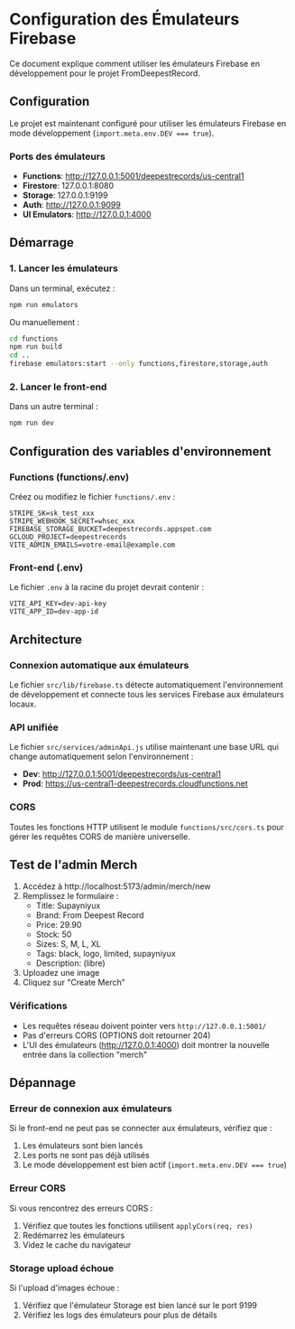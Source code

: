 # Configuration des Émulateurs Firebase

Ce document explique comment utiliser les émulateurs Firebase en développement pour le projet FromDeepestRecord.

## Configuration

Le projet est maintenant configuré pour utiliser les émulateurs Firebase en mode développement (`import.meta.env.DEV === true`).

### Ports des émulateurs

- **Functions**: http://127.0.0.1:5001/deepestrecords/us-central1
- **Firestore**: 127.0.0.1:8080
- **Storage**: 127.0.0.1:9199
- **Auth**: http://127.0.0.1:9099
- **UI Emulators**: http://127.0.0.1:4000

## Démarrage

### 1. Lancer les émulateurs

Dans un terminal, exécutez :

```bash
npm run emulators
```

Ou manuellement :

```bash
cd functions
npm run build
cd ..
firebase emulators:start --only functions,firestore,storage,auth
```

### 2. Lancer le front-end

Dans un autre terminal :

```bash
npm run dev
```

## Configuration des variables d'environnement

### Functions (functions/.env)

Créez ou modifiez le fichier `functions/.env` :

```env
STRIPE_SK=sk_test_xxx
STRIPE_WEBHOOK_SECRET=whsec_xxx
FIREBASE_STORAGE_BUCKET=deepestrecords.appspot.com
GCLOUD_PROJECT=deepestrecords
VITE_ADMIN_EMAILS=votre-email@example.com
```

### Front-end (.env)

Le fichier `.env` à la racine du projet devrait contenir :

```env
VITE_API_KEY=dev-api-key
VITE_APP_ID=dev-app-id
```

## Architecture

### Connexion automatique aux émulateurs

Le fichier `src/lib/firebase.ts` détecte automatiquement l'environnement de développement et connecte tous les services Firebase aux émulateurs locaux.

### API unifiée

Le fichier `src/services/adminApi.js` utilise maintenant une base URL qui change automatiquement selon l'environnement :

- **Dev**: http://127.0.0.1:5001/deepestrecords/us-central1
- **Prod**: https://us-central1-deepestrecords.cloudfunctions.net

### CORS

Toutes les fonctions HTTP utilisent le module `functions/src/cors.ts` pour gérer les requêtes CORS de manière universelle.

## Test de l'admin Merch

1. Accédez à http://localhost:5173/admin/merch/new
2. Remplissez le formulaire :
   - Title: Supayniyux
   - Brand: From Deepest Record
   - Price: 29.90
   - Stock: 50
   - Sizes: S, M, L, XL
   - Tags: black, logo, limited, supayniyux
   - Description: (libre)
3. Uploadez une image
4. Cliquez sur "Create Merch"

### Vérifications

- Les requêtes réseau doivent pointer vers `http://127.0.0.1:5001/`
- Pas d'erreurs CORS (OPTIONS doit retourner 204)
- L'UI des émulateurs (http://127.0.0.1:4000) doit montrer la nouvelle entrée dans la collection "merch"

## Dépannage

### Erreur de connexion aux émulateurs

Si le front-end ne peut pas se connecter aux émulateurs, vérifiez que :

1. Les émulateurs sont bien lancés
2. Les ports ne sont pas déjà utilisés
3. Le mode développement est bien actif (`import.meta.env.DEV === true`)

### Erreur CORS

Si vous rencontrez des erreurs CORS :

1. Vérifiez que toutes les fonctions utilisent `applyCors(req, res)`
2. Redémarrez les émulateurs
3. Videz le cache du navigateur

### Storage upload échoue

Si l'upload d'images échoue :

1. Vérifiez que l'émulateur Storage est bien lancé sur le port 9199
2. Vérifiez les logs des émulateurs pour plus de détails
